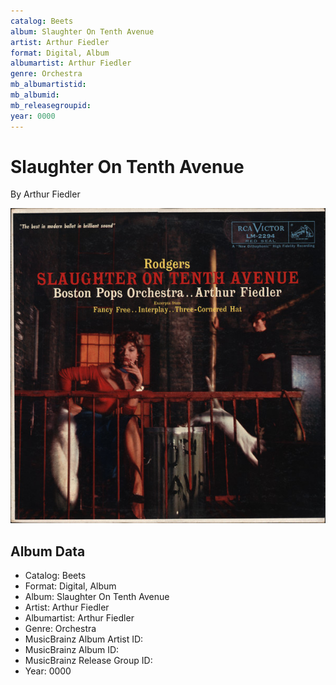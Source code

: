 ```yaml
---
catalog: Beets
album: Slaughter On Tenth Avenue
artist: Arthur Fiedler
format: Digital, Album
albumartist: Arthur Fiedler
genre: Orchestra
mb_albumartistid: 
mb_albumid: 
mb_releasegroupid: 
year: 0000
---
```


# Slaughter On Tenth Avenue

By Arthur Fiedler

![](../../assets/beetscovers/Arthur_Fiedler-Slaughter_On_Tenth_Avenue.jpg)

## Album Data

- Catalog: Beets
- Format: Digital, Album
- Album: Slaughter On Tenth Avenue
- Artist: Arthur Fiedler
- Albumartist: Arthur Fiedler
- Genre: Orchestra
- MusicBrainz Album Artist ID: 
- MusicBrainz Album ID: 
- MusicBrainz Release Group ID: 
- Year: 0000

